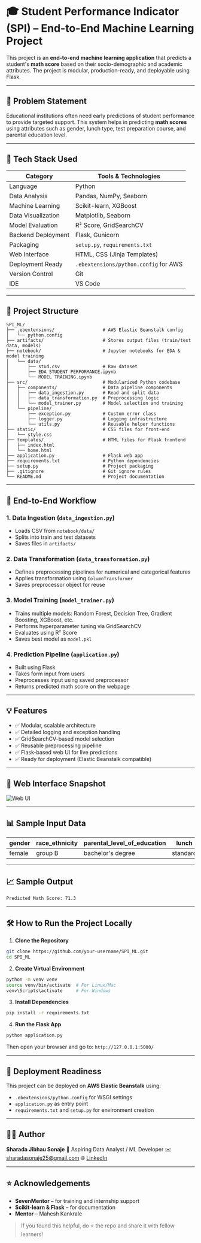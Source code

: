 # 🎓 Student Performance Indicator (SPI) – End-to-End Machine Learning Project

This project is an **end-to-end machine learning application** that predicts a student's **math score** based on their socio-demographic and academic attributes. The project is modular, production-ready, and deployable using Flask.

---

## 📌 Problem Statement

Educational institutions often need early predictions of student performance to provide targeted support. This system helps in predicting **math scores** using attributes such as gender, lunch type, test preparation course, and parental education level.

---

## 🧰 Tech Stack Used

| Category             | Tools & Technologies                        |
|----------------------|---------------------------------------------|
| Language             | Python                                      |
| Data Analysis        | Pandas, NumPy, Seaborn                      |
| Machine Learning     | Scikit-learn, XGBoost                       |
| Data Visualization   | Matplotlib, Seaborn                         |
| Model Evaluation     | R² Score, GridSearchCV                      |
| Backend Deployment   | Flask, Gunicorn                             |
| Packaging            | `setup.py`, `requirements.txt`              |
| Web Interface        | HTML, CSS (Jinja Templates)                 |
| Deployment Ready     | `.ebextensions/python.config` for AWS       |
| Version Control      | Git                                         |
| IDE                  | VS Code                                     |

---

## 📂 Project Structure

```
SPI_ML/
├── .ebextensions/                  # AWS Elastic Beanstalk config
│   └── python.config
├── artifacts/                      # Stores output files (train/test data, models)
├── notebook/                       # Jupyter notebooks for EDA & model training
│   └── data/
│       ├── stud.csv                # Raw dataset
│       ├── EDA STUDENT PERFORMANCE.ipynb
│       └── MODEL TRAINING.ipynb
├── src/                            # Modularized Python codebase
│   ├── components/                 # Data pipeline components
│   │   ├── data_ingestion.py       # Read and split data
│   │   ├── data_transformation.py  # Preprocessing logic
│   │   └── model_trainer.py        # Model selection and training
│   └── pipeline/
│       ├── exception.py            # Custom error class
│       ├── logger.py               # Logging infrastructure
│       └── utils.py                # Reusable helper functions
├── static/                         # CSS files for front-end
│   └── style.css
├── templates/                      # HTML files for Flask frontend
│   ├── index.html
│   └── home.html
├── application.py                  # Flask web app
├── requirements.txt                # Python dependencies
├── setup.py                        # Project packaging
├── .gitignore                      # Git ignore rules
└── README.md                       # Project documentation
```

---

## 🔁 End-to-End Workflow

### 1. **Data Ingestion** (`data_ingestion.py`)

* Loads CSV from `notebook/data/`
* Splits into train and test datasets
* Saves files in `artifacts/`

### 2. **Data Transformation** (`data_transformation.py`)

* Defines preprocessing pipelines for numerical and categorical features
* Applies transformation using `ColumnTransformer`
* Saves preprocessor object for reuse

### 3. **Model Training** (`model_trainer.py`)

* Trains multiple models: Random Forest, Decision Tree, Gradient Boosting, XGBoost, etc.
* Performs hyperparameter tuning via GridSearchCV
* Evaluates using R² Score
* Saves best model as `model.pkl`

### 4. **Prediction Pipeline** (`application.py`)

* Built using Flask
* Takes form input from users
* Preprocesses input using saved preprocessor
* Returns predicted math score on the webpage

---

## 💡 Features

* ✅ Modular, scalable architecture
* ✅ Detailed logging and exception handling
* ✅ GridSearchCV-based model selection
* ✅ Reusable preprocessing pipeline
* ✅ Flask-based web UI for live predictions
* ✅ Ready for deployment (Elastic Beanstalk compatible)

---

## 🎨 Web Interface Snapshot


![Web UI](assets\Output.png)

---

## 📊 Sample Input Data

| gender | race_ethnicity | parental_level_of_education | lunch    | test_preparation_course | reading_score | writing_score |
| ------ | -------------- | --------------------------- | -------- | ----------------------- | ------------- | ------------- |
| female | group B        | bachelor's degree           | standard | none                    | 72            | 74            |

---

## 📈 Sample Output

```
Predicted Math Score: 71.3
```

---

## 🛠 How to Run the Project Locally

1. **Clone the Repository**

```bash
git clone https://github.com/your-username/SPI_ML.git
cd SPI_ML
```

2. **Create Virtual Environment**

```bash
python -m venv venv
source venv/bin/activate  # For Linux/Mac
venv\Scripts\activate     # For Windows
```

3. **Install Dependencies**

```bash
pip install -r requirements.txt
```

4. **Run the Flask App**

```bash
python application.py
```

Then open your browser and go to:
`http://127.0.0.1:5000/`

---

## 🚀 Deployment Readiness

This project can be deployed on **AWS Elastic Beanstalk** using:

* `.ebextensions/python.config` for WSGI settings
* `application.py` as entry point
* `requirements.txt` and `setup.py` for environment creation

---

## 🙋‍♀️ Author

**Sharada Jibhau Sonaje**
💼 Aspiring Data Analyst / ML Developer
✉️ [sharadasonaje25@gmail.com](mailto:sharadasonaje25@gmail.com)
🌐 [LinkedIn](https://www.linkedin.com/in/sharada-s-83b958273)

---

## ⭐ Acknowledgements

* **SevenMentor** – for training and internship support
* **Scikit-learn & Flask** – for documentation
* **Mentor** – Mahesh Kankrale

> If you found this helpful, do ⭐ the repo and share it with fellow learners!